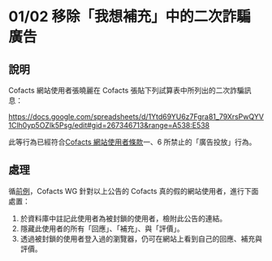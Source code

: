 # 01/02 移除「我想補充」中的二次詐騙廣告

## 說明

Cofacts 網站使用者張曉麗在 Cofacts 張貼下列試算表中所列出的二次詐騙訊息：

https://docs.google.com/spreadsheets/d/1Ytd69YU6z7Fgra81_79XrsPwQYV1Clh0yp5OZlk5Psg/edit#gid=267346713&range=A538:E538

此等行為已經符合[Cofacts 網站使用者條款](https://github.com/cofacts/rumors-site/blob/master/LEGAL.md)一、6 所禁止的「廣告投放」行為。

## 處理

循[前例](https://github.com/cofacts/takedowns/blob/master/2021/1125-2nd-spam.md)，Cofacts WG 針對以上公告的 Cofacts 真的假的網站使用者，進行下面處置：

1. 於資料庫中註記此使用者為被封鎖的使用者，檢附此公告的連結。
2. 隱藏此使用者的所有「回應」、「補充」、與「評價」。
3. 透過被封鎖的使用者登入過的瀏覽器，仍可在網站上看到自己的回應、補充與評價。
